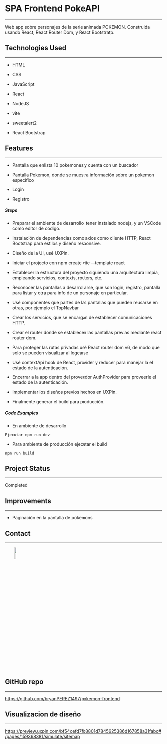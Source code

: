 <h1>SPA Frontend PokeAPI</h1>
<hr><p>Web app sobre personajes de la serie animada POKEMON. Construida usando React, React Router Dom, y React Bootstratp.</p><h2>Technologies Used</h2>
<hr><ul>
<li>HTML</li>
</ul><ul>
<li>CSS</li>
</ul><ul>
<li>JavaScript</li>
</ul><ul>
<li>React</li>
</ul><ul>
<li>NodeJS</li>
</ul><ul>
<li>vite</li>
</ul><ul>
<li>sweetalert2</li>
</ul><ul>
<li>React Bootstrap</li>
</ul><h2>Features</h2>
<hr><ul>
<li>Pantalla que enlista 10 pokemones y cuenta con un buscador</li>
</ul><ul>
<li>Pantalla Pokemon, donde se muestra información sobre un pokemon específico</li>
</ul><ul>
<li>Login</li>
</ul><ul>
<li>Registro</li>
</ul><h5>Steps</h5><ul>
<li>Preparar el ambiente de desarrollo, tener instalado nodejs, y un VSCode como editor de código.</li>
</ul><ul>
<li>Instalación de dependencias como axios como cliente HTTP, React Bootstrap para estilos y diseño responsive.</li>
</ul><ul>
<li>Diseño de la UI, usé UXPin.</li>
</ul><ul>
<li>Iniciar el projecto con npm create vite --template react</li>
</ul><ul>
<li>Establecer la estructura del proyecto siguiendo una arquitectura limpia, empleando servicios, contexts, routers, etc.</li>
</ul><ul>
<li>Reconocer las pantallas a desarrollarse, que son login, registro, pantalla para listar y otra para info de un personaje en particular.</li>
</ul><ul>
<li>Usé componentes que partes de las pantallas que pueden reusarse en otras, por ejemplo el TopNavbar</li>
</ul><ul>
<li>Crear los servicios, que se encargan de establecer comunicaciones HTTP.</li>
</ul><ul>
<li>Crear el router donde se establecen las pantallas previas mediante react router dom.</li>
</ul><ul>
<li>Para proteger las rutas privadas usé React router dom v6, de modo que solo se pueden visualizar al logearse</li>
</ul><ul>
<li>Usé contextApi hook de React, provider y reducer para manejar la el estado de la autenticación.</li>
</ul><ul>
<li>Encerrar a la app dentro del proveedor AuthProvider para proveerle el estado de la autenticación.</li>
</ul><ul>
<li>Implementar los diseños previos hechos en UXPin.</li>
</ul><ul>
<li>Finalmente generar el build para producción.</li>
</ul><h5>Code Examples</h5><ul>
<li>En ambiente de desarrollo</li>
</ul><p><code>Ejecutar npm run dev</code></p><ul>
<li>Para ambiente de producción ejecutar el build</li>
</ul><p><code>npm run build</code></p><h2>Project Status</h2>
<hr><p>Completed</p><h2>Improvements</h2>
<hr><ul>
<li>Paginación en la pantalla de pokemons</li>
</ul><h2>Contact</h2>
<hr><p><span style="margin-right: 30px;"></span><a href="linkedin.com/in/bryan-pérez-4190aa118"><img target="_blank" src="https://cdn.jsdelivr.net/gh/devicons/devicon/icons/linkedin/linkedin-original.svg" style="width: 10%;"></a></p>


</ul><h2>GitHub repo</h2>
<hr><p><a href="https://github.com/bryanPEREZ1497/pokemon-frontend">https://github.com/bryanPEREZ1497/pokemon-frontend</a></p>
</ul><h2>Visualizacion de diseño</h2>
<hr><p><a href="https://preview.uxpin.com/bf54cefd7fb8801d7845625386d167858a31fabc#/pages/159368381/simulate/sitemap">https://preview.uxpin.com/bf54cefd7fb8801d7845625386d167858a31fabc#/pages/159368381/simulate/sitemap</a></p>